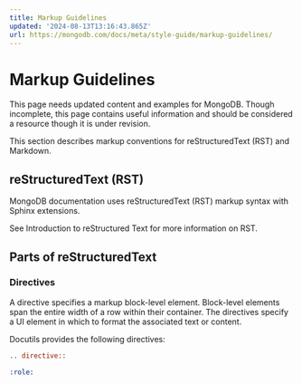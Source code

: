 ```yaml
---
title: Markup Guidelines
updated: '2024-08-13T13:16:43.865Z'
url: https://mongodb.com/docs/meta/style-guide/markup-guidelines/
---
```


# Markup Guidelines

This page needs updated content and examples for MongoDB. Though incomplete, this page contains useful information and should be considered a resource though it is under revision.

This section describes markup conventions for reStructuredText (RST) and Markdown.

## reStructuredText (RST)

MongoDB documentation uses reStructuredText (RST) markup syntax with Sphinx extensions.

See Introduction to reStructured Text for more information on RST.

## Parts of reStructuredText

### Directives

A directive specifies a markup block-level element. Block-level elements span the entire width of a row within their container. The directives specify a UI element in which to format the associated text or content.

Docutils provides the following directives:

```rst
.. directive::

:role:
```
